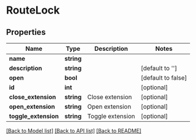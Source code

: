 # RouteLock

## Properties
Name | Type | Description | Notes
------------ | ------------- | ------------- | -------------
**name** | **string** |  | 
**description** | **string** |  | [default to '']
**open** | **bool** |  | [default to false]
**id** | **int** |  | [optional] 
**close_extension** | **string** | Close extension | [optional] 
**open_extension** | **string** | Open extension | [optional] 
**toggle_extension** | **string** | Toggle extension | [optional] 

[[Back to Model list]](../README.md#documentation-for-models) [[Back to API list]](../README.md#documentation-for-api-endpoints) [[Back to README]](../README.md)


